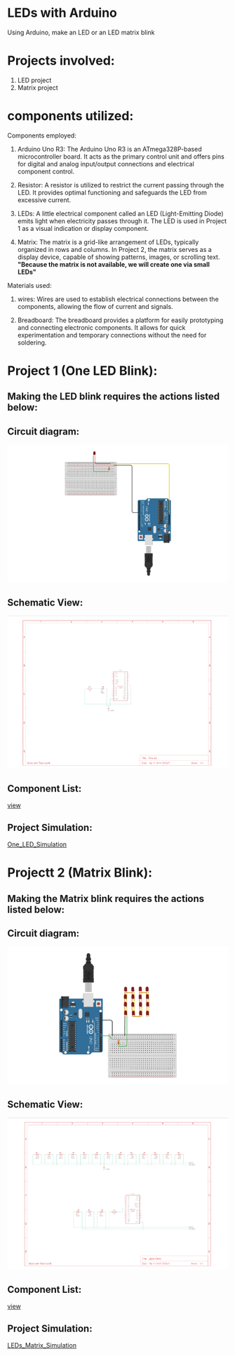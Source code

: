 # LEDs with Arduino
Using Arduino, make an LED or an LED matrix blink
# Projects involved:
   1. LED project
   2. Matrix project
# components utilized:
   Components employed: 
   
  1. Arduino Uno R3: 
     The Arduino Uno R3 is an ATmega328P-based microcontroller board. It acts as the primary control unit and offers pins for digital and analog input/output connections and electrical component control.
     
  2. Resistor:
     A resistor is utilized to restrict the current passing through the LED. It provides optimal functioning and safeguards the LED from excessive current.

  3. LEDs:
     A little electrical component called an LED (Light-Emitting Diode) emits light when electricity passes through it. The LED is used in Project 1 as a visual indication or display component.
  4. Matrix:
     The matrix is a grid-like arrangement of LEDs, typically organized in rows and columns. In Project 2, the matrix serves as a display device, capable of showing patterns, images, or scrolling text. 
   **"Because the matrix is ​​not available, we will create one via small LEDs"**

   Materials used:
   1. wires:
     Wires are used to establish electrical connections between the components, allowing the flow of current and signals.
     
  2. Breadboard:
     The breadboard provides a platform for easily prototyping and connecting electronic components. It allows for quick experimentation and temporary connections without the need for soldering.

     
# Project 1 (One LED Blink):

## Making the LED blink requires the actions listed below:

## Circuit diagram:

 ![photo](oneLed.png)

## Schematic View:

 ![view](OneLedSchematicView.png)

## Component List:
 [view](bom(1).csv)
 
## Project Simulation:

   [One_LED_Simulation](https://www.tinkercad.com/things/9RqAp2i8Kv1)

# Projectt 2 (Matrix Blink):

## Making the Matrix blink requires the actions listed below:

## Circuit diagram:

 ![photo](Leds_Matrix.png)
 
## Schematic View:

 ![view](MatrixLedSchematicView.png)

## Component List:
 [view](bom.csv)
 
## Project Simulation:

   [LEDs_Matrix_Simulation](https://www.tinkercad.com/things/gbCONzobMt5)
